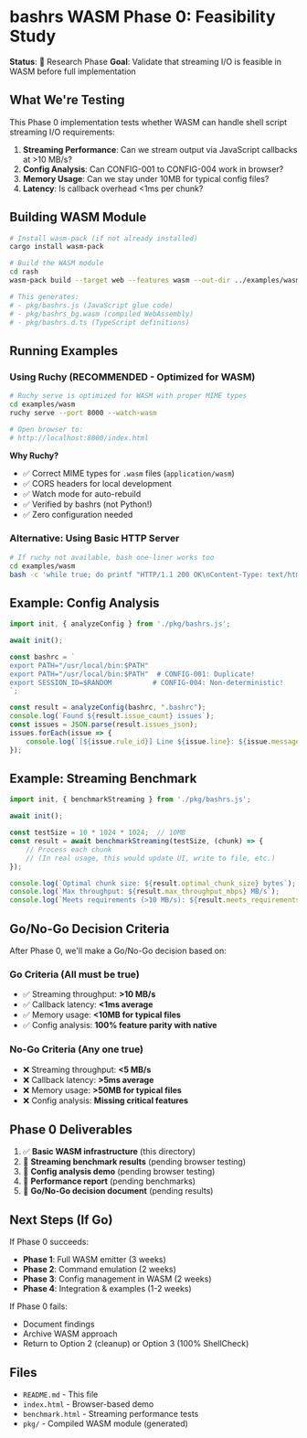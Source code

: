 # bashrs WASM Phase 0: Feasibility Study

**Status**: 🔬 Research Phase
**Goal**: Validate that streaming I/O is feasible in WASM before full implementation

## What We're Testing

This Phase 0 implementation tests whether WASM can handle shell script streaming I/O requirements:

1. **Streaming Performance**: Can we stream output via JavaScript callbacks at >10 MB/s?
2. **Config Analysis**: Can CONFIG-001 to CONFIG-004 work in browser?
3. **Memory Usage**: Can we stay under 10MB for typical config files?
4. **Latency**: Is callback overhead <1ms per chunk?

## Building WASM Module

```bash
# Install wasm-pack (if not already installed)
cargo install wasm-pack

# Build the WASM module
cd rash
wasm-pack build --target web --features wasm --out-dir ../examples/wasm/pkg

# This generates:
# - pkg/bashrs.js (JavaScript glue code)
# - pkg/bashrs_bg.wasm (compiled WebAssembly)
# - pkg/bashrs.d.ts (TypeScript definitions)
```

## Running Examples

### Using Ruchy (RECOMMENDED - Optimized for WASM)

```bash
# Ruchy serve is optimized for WASM with proper MIME types
cd examples/wasm
ruchy serve --port 8000 --watch-wasm

# Open browser to:
# http://localhost:8000/index.html
```

**Why Ruchy?**
- ✅ Correct MIME types for `.wasm` files (`application/wasm`)
- ✅ CORS headers for local development
- ✅ Watch mode for auto-rebuild
- ✅ Verified by bashrs (not Python!)
- ✅ Zero configuration needed

### Alternative: Using Basic HTTP Server

```bash
# If ruchy not available, bash one-liner works too
cd examples/wasm
bash -c 'while true; do printf "HTTP/1.1 200 OK\nContent-Type: text/html\n\n$(cat index.html)" | nc -l 8000; done'
```

## Example: Config Analysis

```javascript
import init, { analyzeConfig } from './pkg/bashrs.js';

await init();

const bashrc = `
export PATH="/usr/local/bin:$PATH"
export PATH="/usr/local/bin:$PATH"  # CONFIG-001: Duplicate!
export SESSION_ID=$RANDOM          # CONFIG-004: Non-deterministic!
`;

const result = analyzeConfig(bashrc, ".bashrc");
console.log(`Found ${result.issue_count} issues`);
const issues = JSON.parse(result.issues_json);
issues.forEach(issue => {
    console.log(`[${issue.rule_id}] Line ${issue.line}: ${issue.message}`);
});
```

## Example: Streaming Benchmark

```javascript
import init, { benchmarkStreaming } from './pkg/bashrs.js';

await init();

const testSize = 10 * 1024 * 1024;  // 10MB
const result = await benchmarkStreaming(testSize, (chunk) => {
    // Process each chunk
    // (In real usage, this would update UI, write to file, etc.)
});

console.log(`Optimal chunk size: ${result.optimal_chunk_size} bytes`);
console.log(`Max throughput: ${result.max_throughput_mbps} MB/s`);
console.log(`Meets requirements (>10 MB/s): ${result.meets_requirements}`);
```

## Go/No-Go Decision Criteria

After Phase 0, we'll make a Go/No-Go decision based on:

### Go Criteria (All must be true)
- ✅ Streaming throughput: **>10 MB/s**
- ✅ Callback latency: **<1ms average**
- ✅ Memory usage: **<10MB for typical files**
- ✅ Config analysis: **100% feature parity with native**

### No-Go Criteria (Any one true)
- ❌ Streaming throughput: **<5 MB/s**
- ❌ Callback latency: **>5ms average**
- ❌ Memory usage: **>50MB for typical files**
- ❌ Config analysis: **Missing critical features**

## Phase 0 Deliverables

1. ✅ **Basic WASM infrastructure** (this directory)
2. 🔄 **Streaming benchmark results** (pending browser testing)
3. 🔄 **Config analysis demo** (pending browser testing)
4. 🔄 **Performance report** (pending benchmarks)
5. 🔄 **Go/No-Go decision document** (pending results)

## Next Steps (If Go)

If Phase 0 succeeds:
- **Phase 1**: Full WASM emitter (3 weeks)
- **Phase 2**: Command emulation (2 weeks)
- **Phase 3**: Config management in WASM (2 weeks)
- **Phase 4**: Integration & examples (1-2 weeks)

If Phase 0 fails:
- Document findings
- Archive WASM approach
- Return to Option 2 (cleanup) or Option 3 (100% ShellCheck)

## Files

- `README.md` - This file
- `index.html` - Browser-based demo
- `benchmark.html` - Streaming performance tests
- `pkg/` - Compiled WASM module (generated)

